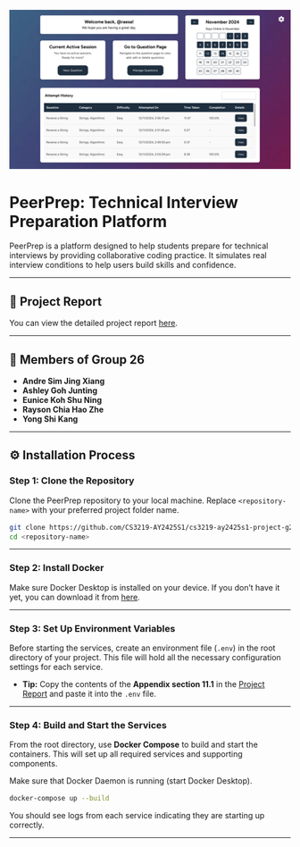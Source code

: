 ![Dashboard](documentation/dashboard.png)

# PeerPrep: Technical Interview Preparation Platform

PeerPrep is a platform designed to help students prepare for technical interviews by providing collaborative coding practice. It simulates real interview conditions to help users build skills and confidence.

---

## 📄 **Project Report**
You can view the detailed project report [here](documentation/ProjectReport.pdf).

---

## 👥 **Members of Group 26**
- **Andre Sim Jing Xiang**
- **Ashley Goh Junting**
- **Eunice Koh Shu Ning**
- **Rayson Chia Hao Zhe**
- **Yong Shi Kang**

---

## ⚙️ **Installation Process**

### Step 1: Clone the Repository
Clone the PeerPrep repository to your local machine. Replace `<repository-name>` with your preferred project folder name.

```bash
git clone https://github.com/CS3219-AY2425S1/cs3219-ay2425s1-project-g26.git <repository-name>
cd <repository-name>
```

---

### Step 2: Install Docker
Make sure Docker Desktop is installed on your device. If you don’t have it yet, you can download it from [here](https://www.docker.com/products/docker-desktop).

---

### Step 3: Set Up Environment Variables
Before starting the services, create an environment file (`.env`) in the root directory of your project. This file will hold all the necessary configuration settings for each service.

- **Tip:** Copy the contents of the **Appendix section 11.1** in the [Project Report](documentation/ProjectReport.pdf) and paste it into the `.env` file.

---

### Step 4: Build and Start the Services
From the root directory, use **Docker Compose** to build and start the containers. This will set up all required services and supporting components.

Make sure that Docker Daemon is running (start Docker Desktop).

```bash
docker-compose up --build
```

You should see logs from each service indicating they are starting up correctly.

---

